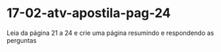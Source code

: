 # 17-02-atv-apostila-pag-24
Leia da página 21 a 24 e crie uma página resumindo e respondendo as perguntas

